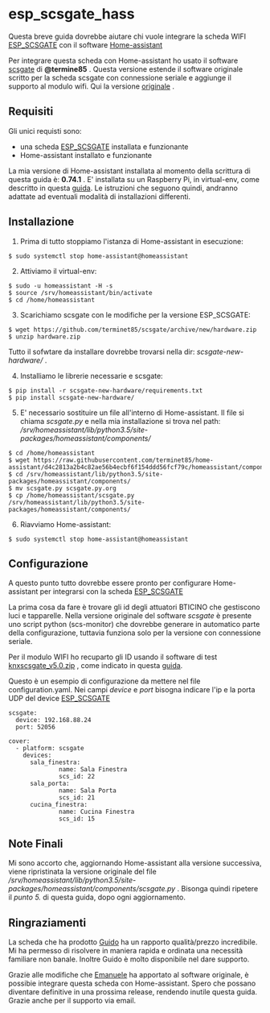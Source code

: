 # esp_scsgate_hass
Questa breve guida dovrebbe aiutare chi vuole integrare la scheda WIFI  [ESP_SCSGATE](http://guidopic.altervista.org/alter/esp_scsgate.html)  con il software [Home-assistant](https://home-assistant.io/)

Per integrare questa scheda con Home-assistant ho usato il software [scsgate](https://github.com/terminet85/scsgate)  di **@termine85** . Questa versione estende il software originale scritto per la scheda scsgate con connessione seriale e aggiunge il supporto al modulo wifi. Qui la versione [originale](https://github.com/flavio/scsgate) .

## Requisiti
Gli unici requisti sono: 
* una scheda [ESP_SCSGATE](http://guidopic.altervista.org/alter/esp_scsgate.html) installata e funzionante 
* Home-assistant installato e funzionante

La mia versione di Home-assistant installata al momento della scrittura di questa guida è: **0.74.1** . E' installata su un Raspberry Pi, in virtual-env, come descritto in questa [guida](https://www.home-assistant.io/docs/installation/raspberry-pi/). Le istruzioni che seguono quindi, andranno adattate ad eventuali modalità di installazioni differenti.

## Installazione
1) Prima di tutto stoppiamo l'istanza di Home-assistant in esecuzione:
``` 
$ sudo systemctl stop home-assistant@homeassistant 
``` 

2) Attiviamo il virtual-env:
``` 
$ sudo -u homeassistant -H -s
$ source /srv/homeassistant/bin/activate 
$ cd /home/homeassistant
 ```
 
3) Scarichiamo scsgate con le modifiche per la versione ESP_SCSGATE:
 ``` 
$ wget https://github.com/terminet85/scsgate/archive/new/hardware.zip
$ unzip hardware.zip
 ```
 Tutto il sofwtare da installare dovrebbe trovarsi nella dir: *scsgate-new-hardware/* .
 
4) Installiamo le librerie necessarie e scsgate:
 ``` 
 $ pip install -r scsgate-new-hardware/requirements.txt
 $ pip install scsgate-new-hardware/
 ```
 
5) E' necessario sostituire un file all'interno di Home-assistant. Il file si chiama *scsgate.py* e nella mia installazione si trova nel path: */srv/homeassistant/lib/python3.5/site-packages/homeassistant/components/*
 ``` 
 $ cd /home/homeassistant 
 $ wget https://raw.githubusercontent.com/terminet85/home-assistant/d4c2813a2b4c82ae56b4ecbf6f154ddd56fcf79c/homeassistant/components/scsgate.py
 $ cd /srv/homeassistant/lib/python3.5/site-packages/homeassistant/components/
 $ mv scsgate.py scsgate.py.org
 $ cp /home/homeassistant/scsgate.py /srv/homeassistant/lib/python3.5/site-packages/homeassistant/components/
 ```
 
 6) Riavviamo Home-assistant:
```
$ sudo systemctl stop home-assistant@homeassistant
``` 

## Configurazione
A questo punto tutto dovrebbe essere pronto per configurare Home-assistant per integrarsi con la scheda [ESP_SCSGATE](http://guidopic.altervista.org/alter/esp_scsgate.html)

La prima cosa da fare è trovare gli id degli attuatori BTICINO che gestiscono luci e tapparelle. Nella versione originale del software *scsgate* è presente uno script python (scs-monitor) che dovrebbe generare in automatico parte della configurazione, tuttavia funziona solo per la versione con connessione seriale. 

Per il modulo WIFI ho recuparto gli ID usando il software di test  [knxscsgate_v5.0.zip](http://guidopic.altervista.org/alter/software-pc-demo-per-knxgate-e-scagate.html) , come indicato in questa [guida](http://guidopic.altervista.org/esp_scsgate/espscsgate.pdf).

Questo è un esempio di configurazione da mettere nel file configuration.yaml. 
Nei campi *device* e *port* bisogna indicare l'ip e la porta UDP del device [ESP_SCSGATE](http://guidopic.altervista.org/alter/esp_scsgate.html)

```
scsgate:
  device: 192.168.88.24
  port: 52056

cover:
  - platform: scsgate
    devices:
      sala_finestra:
              name: Sala Finestra
              scs_id: 22
      sala_porta:
              name: Sala Porta
              scs_id: 21
      cucina_finestra:
              name: Cucina Finestra
              scs_id: 15
```

## Note Finali
Mi sono accorto che, aggiornando Home-assistant alla versione successiva, viene ripristinata la versione originale del file */srv/homeassistant/lib/python3.5/site-packages/homeassistant/components/scsgate.py* . 
Bisonga quindi ripetere il *punto 5.* di questa guida, dopo ogni aggiornamento.

## Ringraziamenti
La scheda che ha prodotto [Guido](http://guidopic.altervista.org/alter/chisiamo.html) ha un rapporto qualità/prezzo incredibile. Mi ha permesso di risolvere in maniera rapida e ordinata una necessità familiare non banale. Inoltre Guido è molto disponibile nel dare supporto.

Grazie alle modifiche che [Emanuele](https://github.com/terminet85) ha apportato al software originale, è possibie integrare questa scheda con Home-assistant. Spero che possano diventare definitive in una prossima release, rendendo inutile questa guida. Grazie anche per il supporto via email.
